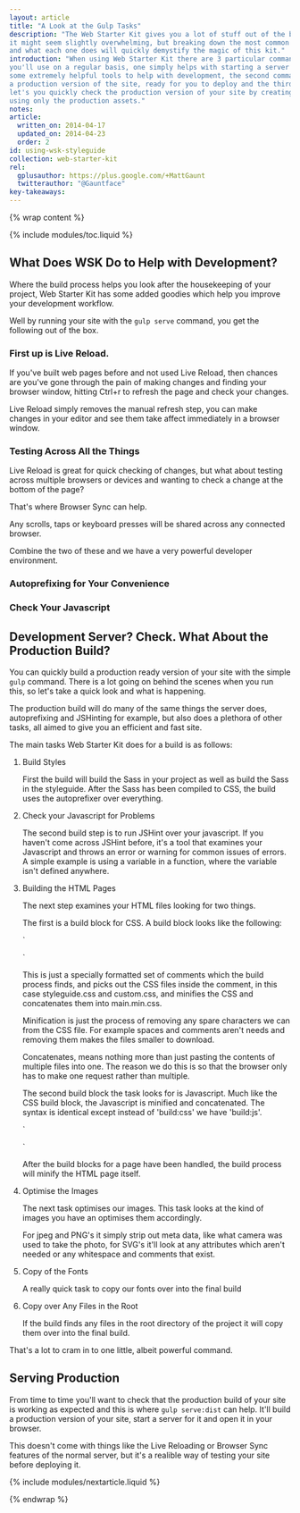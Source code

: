 ```yaml
---
layout: article
title: "A Look at the Gulp Tasks"
description: "The Web Starter Kit gives you a lot of stuff out of the box and
it might seem slightly overwhelming, but breaking down the most common tasks
and what each one does will quickly demystify the magic of this kit."
introduction: "When using Web Starter Kit there are 3 particular commands that
you'll use on a regular basis, one simply helps with starting a server but has
some extremely helpful tools to help with development, the second command builds
a production version of the site, ready for you to deploy and the third command
let's you quickly check the production version of your site by creating a server
using only the production assets."
notes:
article:
  written_on: 2014-04-17
  updated_on: 2014-04-23
  order: 2
id: using-wsk-styleguide
collection: web-starter-kit
rel:
  gplusauthor: https://plus.google.com/+MattGaunt
  twitterauthor: "@Gauntface"
key-takeaways:
---
```


{% wrap content %}

{% include modules/toc.liquid %}

## What Does WSK Do to Help with Development?

Where the build process helps you look after the housekeeping of your project,
Web Starter Kit has some added goodies which help you improve your development
workflow.

Well by running your site with the `gulp serve` command, you get the following
out of the box.

### First up is Live Reload.

If you've built web pages before and not used Live Reload, then chances are you've
gone through the pain of making changes and finding your browser
window, hitting Ctrl+r to refresh the page and check your changes.

Live Reload simply removes the manual refresh step, you can make changes in your
editor and see them take affect immediately in a browser window.

<!-- TODO:  Insert Image of Editing Code and Live Reload Occuring -->

### Testing Across All the Things

Live Reload is great for quick checking of changes, but what about testing across
multiple browsers or devices and wanting to check a change at the bottom of the
page?

That's where Browser Sync can help.

Any scrolls, taps or keyboard presses will be shared across any connected browser.

<!-- TODO:  Insert Image of Scrolling and Tapping -->

Combine the two of these and we have a very powerful developer environment.

<!-- TODO: Insert Image of Changing styles visible, scroll to footer, change styles -->

### Autoprefixing for Your Convenience

### Check Your Javascript




## Development Server? Check. What About the Production Build?

You can quickly build a production ready version of your site with the simple
`gulp` command. There is a lot going on behind the scenes when you run this,
so let's take a quick look and what is happening.

The production build will do many of the same things the server does,
autoprefixing and JSHinting for example, but also does a plethora of other
tasks, all aimed to give you an efficient and fast site.

The main tasks Web Starter Kit does for a build is as follows:

1. Build Styles

    First the build will build the Sass in your project as well as build the Sass
    in the styleguide. After the Sass has been compiled to CSS, the build
    uses the autoprefixer over everything.

2. Check your Javascript for Problems

    The second build step is to run JSHint over your javascript. If you haven't
    come across JSHint before, it's a tool that examines your Javascript and
    throws an error or warning for common issues of errors. A simple example
    is using a variable in a function, where the variable isn't defined anywhere.

3. Building the HTML Pages

    The next step examines your HTML files looking for two things.

    The first is a build block for CSS. A build block looks like the following:

    `<!-- build:css styles/main.min.css -->
    <link rel="stylesheet" href="styleguide/styles/styleguide.css">
    <link rel="stylesheet" href="styles/custom.css">
    <!-- endbuild -->`

    This is just a specially formatted set of comments which the build process
    finds, and picks out the CSS files inside the comment, in this case
    styleguide.css and custom.css, and minifies the CSS and concatenates them
    into main.min.css.

    Minification is just the process of removing any spare characters we can
    from the CSS file. For example spaces and comments aren't needs and removing
    them makes the files smaller to download.

    Concatenates, means nothing more than just pasting the contents of multiple
    files into one. The reason we do this is so that the browser only has to
    make one request rather than multiple.

    The second build block the task looks for is Javascript. Much like the CSS
    build block, the Javascript is minified and concatenated. The syntax is
    identical except instead of 'build:css' we have 'build:js'.

    `<!-- build:js scripts/main.min.js -->
    <script src="scripts/main.js"></script>
    <!-- endbuild -->`

    After the build blocks for a page have been handled, the build process will
    minify the HTML page itself.

5. Optimise the Images

    The next task optimises our images. This task looks at the kind of images you
    have an optimises them accordingly.

    For jpeg and PNG's it simply strip out meta data, like what camera was used
    to take the photo, for SVG's it'll look at any attributes which aren't needed
    or any whitespace and comments that exist.

6. Copy of the Fonts

    A really quick task to copy our fonts over into the final build

7. Copy over Any Files in the Root

    If the build finds any files in the root directory of the project it will
    copy them over into the final build.

That's a lot to cram in to one little, albeit powerful command.

## Serving Production

From time to time you'll want to check that the production build
of your site is working as expected and this is where `gulp serve:dist` can help.
It'll build a production version of your site, start a server for it and open
it in your browser.

This doesn't come with things like the Live Reloading or Browser Sync features
of the normal server, but it's a realible way of testing your site before
deploying it.

{% include modules/nextarticle.liquid %}

{% endwrap %}
